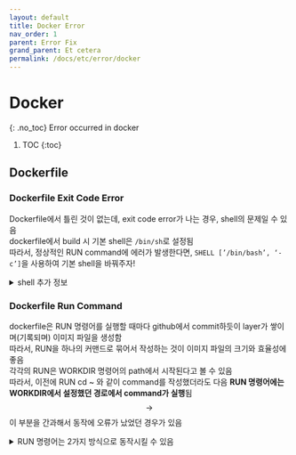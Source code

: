 ```yaml
---
layout: default
title: Docker Error
nav_order: 1
parent: Error Fix
grand_parent: Et cetera
permalink: /docs/etc/error/docker
---
```


# Docker
{: .no_toc}
Error occurred in docker

1. TOC
{:toc}

## Dockerfile
### Dockerfile Exit Code Error
Dockerfile에서 틀린 것이 없는데, exit code error가 나는 경우, shell의 문제일 수 있음 <br>
dockerfile에서 build 시 기본 shell은 `/bin/sh`로 설정됨 <br>
따라서, 정상적인 RUN command에 에러가 발생한다면, `SHELL [’/bin/bash’, ‘-c’]`을 사용하여 기본 shell을 바꿔주자! <br>
<details markdown="block">
<summary>shell 추가 정보</summary>
<ul><li>
Shell은 운영 체제 속 내용물에 접근할 수 있는 기능을 제공하는 프로그램</li><li>
즉, 운영체제와 상호작용을 할 수 있는 프로그램이라고 할 수 있음</li><li>
Script란 interpreter 방식으로 동작하는 것을 의미</li><li>
따라서, <b>shell script</b>는 interpreter 방식으로 동작하며 운영체제와 상호작용하는 프로그램</li> <br><li>
<code>/bin/sh</code>의 경우, dash shell를 사용하고 <code>/bin/bash</code>는 bash shell을 사용함</li><li>
dash는 더 빠르고 적은 기능을 제공, bash는 history 등 상대적으로 많은 기능을 제공함</li><li>
기본 shell을 dash를 사용하는 경우도 있기 때문에 대부분 쉘 스크립트에서 맨 윗줄에 <code>#!/bin/bash</code>와 같은 라인을 추가하여 어떤 shell을 쓸건지 정해줌
</li></ul>
</details>

### Dockerfile Run Command
dockerfile은 RUN 명령어를 실행할 때마다 github에서 commit하듯이 layer가 쌓이며(기록되며) 이미지 파일을 생성함 <br>
따라서, RUN을 하나의 커맨드로 묶어서 작성하는 것이 이미지 파일의 크기와 효율성에 좋음 <br>
각각의 RUN은 WORKDIR 명령어의 path에서 시작된다고 볼 수 있음 <br>
따라서, 이전에 RUN cd ~ 와 같이 command를 작성했더라도 다음 **RUN 명령어에는 WORKDIR에서 설정했던 경로에서 command가 실행**됨 <br>
$$\rightarrow$$ 이 부분을 간과해서 동작에 오류가 났었던 경우가 있음

<details markdown="block">
<summary>RUN 명령어는 2가지 방식으로 동작시킬 수 있음</summary>
1. sh 형식, 
2. exec 형식

sh는 일반적으로 CLI에서 실행하는 것과 같음. 즉, `/bin/bash`나 `/bin/sh`로 command가 실행되는 것과 같음. <br>
ex) `RUN python app.py` <br>
반대로 json 형식으로 직접 sh를 설정하는 것도 가능함  <br>
ex) `RUN ['/bin/bash', '-c', 'python', 'app.py']` <br>
Dockerfile에서 기본 shell은 `/bin/sh`이므로 SHELL 명령어를 통해 기본 sh를 bash로 바꿔줌
</details>